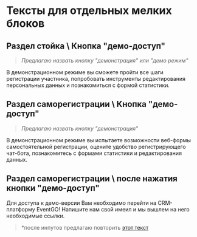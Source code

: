 # Тексты для отдельных мелких блоков
## Раздел стойка \ Кнопка "демо-доступ" 
>*Предлагаю назвать кнопку "демонстрация" или "демо режим"*

В демонстрационном режиме вы сможете пройти все шаги регистрации участника, попробовать инструменты редактирования персональных данных и познакомиться с формой статистики.

## Раздел саморегистрации \ Кнопка "демо-доступ" 
>*Предлагаю назвать кнопку "демонстрация"*

В демонстрационном режиме вы испытаете возможности веб-формы самостоятельной регистрации, оцените удобство регистрирующего чат-бота, познакомитесь с формами статистики и редактирования данных.

## Раздел саморегистрации \ после нажатия кнопки "демо-доступ"
Для доступа к демо-версии Вам необходимо перейти на CRM-платформу EventGO!
Напишите нам свой имеил и мы вышлем на него необходимые ссылки. 
>*после инпутов предлагаю повторить  [этот текст](#№Раздел-саморегистрации-\-Кнопка "демо-доступ")



